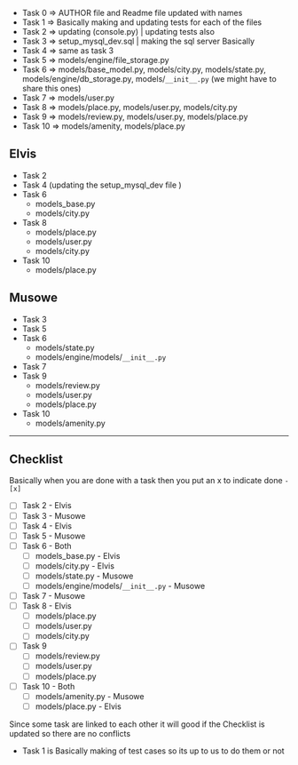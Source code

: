 -   Task 0 => AUTHOR file and Readme file updated with names
-   Task 1 => Basically making and updating tests for each of the files
-   Task 2 => updating (console.py) | updating tests also
-   Task 3 => setup_mysql_dev.sql | making the sql server Basically
-   Task 4 => same as task 3
-   Task 5 => models/engine/file_storage.py
-   Task 6 => models/base_model.py, models/city.py, models/state.py, models/engine/db_storage.py,
    models/`__init__.py` (we might have to share this ones)
-   Task 7 => models/user.py
-   Task 8 => models/place.py, models/user.py, models/city.py
-   Task 9 => models/review.py, models/user.py, models/place.py
-   Task 10 => models/amenity, models/place.py

## Elvis

-   Task 2
-   Task 4 (updating the setup_mysql_dev file )
-   Task 6
    -   models_base.py
    -   models/city.py
-   Task 8
    -   models/place.py
    -   models/user.py
    -   models/city.py
-   Task 10
    -   models/place.py

## Musowe

-   Task 3
-   Task 5
-   Task 6
    -   models/state.py
    -   models/engine/models/`__init__.py`
-   Task 7
-   Task 9
    -   models/review.py
    -   models/user.py
    -   models/place.py
-   Task 10
    -   models/amenity.py

---

## Checklist

Basically when you are done with a task then you put an x to indicate done `-[x]`

-   [ ] Task 2 - Elvis
-   [ ] Task 3 - Musowe
-   [ ] Task 4 - Elvis
-   [ ] Task 5 - Musowe
-   [ ] Task 6 - Both
    -   [ ] models_base.py - Elvis
    -   [ ] models/city.py - Elvis
    -   [ ] models/state.py - Musowe
    -   [ ] models/engine/models/`__init__.py` - Musowe
-   [ ] Task 7 - Musowe
-   [ ] Task 8 - Elvis
    -   [ ] models/place.py
    -   [ ] models/user.py
    -   [ ] models/city.py
-   [ ] Task 9
    -   [ ] models/review.py
    -   [ ] models/user.py
    -   [ ] models/place.py
-   [ ] Task 10 - Both
    -   [ ] models/amenity.py - Musowe
    -   [ ] models/place.py - Elvis

Since some task are linked to each other it will good if the Checklist
is updated so there are no conflicts

-   Task 1 is Basically making of test cases so its up to us to do them or not
